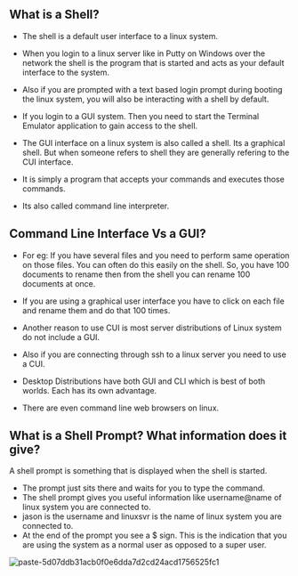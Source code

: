 ## What is a Shell?

- The shell is a default user interface to a linux system.

- When you login to a linux server like in Putty on Windows over the network the shell is the program that is started and acts as your default interface to the system.

- Also if you are prompted with a text based login prompt during booting the linux system, you will also be interacting with a shell by default.

- If you login to a GUI system. Then you need to start the Terminal Emulator application to gain access to the shell.

- The GUI interface on a linux system is also called a shell. Its a graphical shell.
But when someone refers to shell they are generally refering to the CUI interface.

- It is simply a program that accepts your commands and executes those commands.

- Its also called command line interpreter.

## Command Line Interface Vs a GUI?

- For eg: If you have several files and you need to perform same operation on those files. You can often do this easily on the shell.
So, you have 100 documents to rename then from the shell you can rename 100 documents at once.

- If you are using a graphical user interface you have to click on each file and rename them and do that 100 times.

- Another reason to use CUI is most server distributions of Linux system do not include a GUI.

- Also if you are connecting through ssh to a linux server you need to use a CUI.

- Desktop Distributions have both GUI and CLI which is best of both worlds. Each has its own advantage.

- There are even command line web browsers on linux.

## What is a Shell Prompt? What information does it give?
A shell prompt is something that is displayed when the shell is started.

- The prompt just sits there and waits for you to type the command.
- The shell prompt gives you useful information like username@name of linux system you are connected to.
- jason is the username and linuxsvr is the name of linux system you are connected to.
- At the end of the prompt you see a $ sign. This is the indication that you are using the system as a normal user as opposed to a super user.

![paste-5d07ddb31acb0f0e6dda7d2cd24acd1756525fc1](https://user-images.githubusercontent.com/40534141/147317516-6ee62a47-4371-4e26-b021-44502955ab35.jpg)
